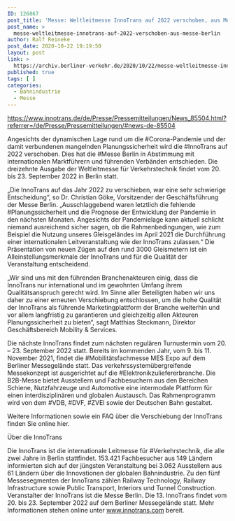 ```yaml
---
ID: 126867
post_title: 'Messe: Weltleitmesse InnoTrans auf 2022 verschoben, aus Messe Berlin'
post_name: >
  messe-weltleitmesse-innotrans-auf-2022-verschoben-aus-messe-berlin
author: Ralf Reineke
post_date: 2020-10-22 19:19:50
layout: post
link: >
  https://archiv.berliner-verkehr.de/2020/10/22/messe-weltleitmesse-innotrans-auf-2022-verschoben-aus-messe-berlin/
published: true
tags: [ ]
categories:
  - Bahnindustrie
  - Messe
---
```

https://www.innotrans.de/de/Presse/Pressemitteilungen/News_85504.html?referrer=/de/Presse/Pressemitteilungen/#news-de-85504

Angesichts der dynamischen Lage rund um die #Corona-Pandemie und der damit verbundenen mangelnden Planungssicherheit wird die #InnoTrans auf 2022 verschoben. Dies hat die #Messe Berlin in Abstimmung mit internationalen Marktführern und führenden Verbänden entschieden. Die dreizehnte Ausgabe der Weltleitmesse für Verkehrstechnik findet vom 20. bis 23. September 2022 in Berlin statt.

„Die InnoTrans auf das Jahr 2022 zu verschieben, war eine sehr schwierige Entscheidung“, so Dr. Christian Göke, Vorsitzender der Geschäftsführung der Messe Berlin. „Ausschlaggebend waren letztlich die fehlende #Planungssicherheit und die Prognose der Entwicklung der Pandemie in den nächsten Monaten. Angesichts der Pandemielage kann aktuell schlicht niemand ausreichend sicher sagen, ob die Rahmenbedingungen, wie zum Beispiel die Nutzung unseres Gleisgeländes im April 2021 die Durchführung einer internationalen Leitveranstaltung wie der InnoTrans zulassen.“ Die Präsentation von neuen Zügen auf den rund 3000 Gleismetern ist ein Alleinstellungsmerkmale der InnoTrans und für die Qualität der Veranstaltung entscheidend.

„Wir sind uns mit den führenden Branchenakteuren einig, dass die InnoTrans nur international und im gewohnten Umfang ihrem Qualitätsanspruch gerecht wird. Im Sinne aller Beteiligten haben wir uns daher zu einer erneuten Verschiebung entschlossen, um die hohe Qualität der InnoTrans als führende Marketingplattform der Branche weiterhin und vor allem langfristig zu garantieren und gleichzeitig allen Akteuren Planungssicherheit zu bieten“, sagt Matthias Steckmann, Direktor Geschäftsbereich Mobility &amp; Services.

Die nächste InnoTrans findet zum nächsten regulären Turnustermin vom 20. – 23. September 2022 statt. Bereits im kommenden Jahr, vom 9. bis 11. November 2021, findet die #Mobilitätsfachmesse MES Expo auf dem Berliner Messegelände statt. Das verkehrssystemübergreifende Messekonzept ist ausgerichtet auf die #Elektronikzuliefererbranche. Die B2B-Messe bietet Ausstellern und Fachbesuchern aus den Bereichen Schiene, Nutzfahrzeuge und Automotive eine intermodale Plattform für einen interdisziplinären und globalen Austausch. Das Rahmenprogramm wird von dem #VDB, #DVF, #ZVEI sowie der Deutschen Bahn gestaltet.

Weitere Informationen sowie ein FAQ über die Verschiebung der InnoTrans finden Sie online hier.

Über die InnoTrans

Die InnoTrans ist die internationale Leitmesse für #Verkehrstechnik, die alle zwei Jahre in Berlin stattfindet. 153.421 Fachbesucher aus 149 Ländern informierten sich auf der jüngsten Veranstaltung bei 3.062 Ausstellern aus 61 Ländern über die Innovationen der globalen Bahnindustrie. Zu den fünf Messesegmenten der InnoTrans zählen Railway Technology, Railway Infrastructure sowie Public Transport, Interiors und Tunnel Construction. Veranstalter der InnoTrans ist die Messe Berlin. Die 13. InnoTrans findet vom 20. bis 23. September 2022 auf dem Berliner Messegelände statt. Mehr Informationen stehen online unter www.innotrans.com bereit.